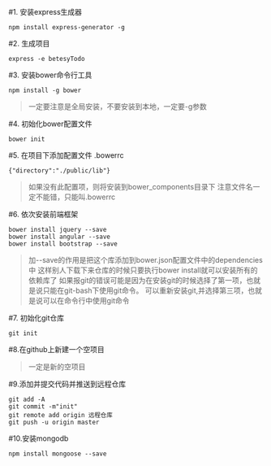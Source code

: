 #1. 安装express生成器
```
npm install express-generator -g
```

#2. 生成项目
```
express -e betesyTodo
```

#3. 安装bower命令行工具
```
npm install -g bower
```
> 一定要注意是全局安装，不要安装到本地，一定要-g参数

#4. 初始化bower配置文件
```
bower init
```

#5. 在项目下添加配置文件 .bowerrc
```
{"directory":"./public/lib"}
```
> 如果没有此配置项，则将安装到bower_components目录下
> 注意文件名一定不能错，只能叫.bowerrc

#6. 依次安装前端框架
```
bower install jquery --save
bower install angular --save
bower install bootstrap --save
```

> 加--save的作用是把这个库添加到bower.json配置文件中的dependencies中 这样别人下载下来仓库的时候只要执行bower install就可以安装所有的依赖库了
> 如果报git的错误可能是因为在安装git的时候选择了第一项，也就是说只能在git-bash下使用git命令。 可以重新安装git,并选择第三项，也就是说可以在命令行中使用git命令

#7. 初始化git仓库
```
git init
```

#8.在github上新建一个空项目
> 一定是新的空项目

#9.添加并提交代码并推送到远程仓库
```
git add -A
git commit -m"init"
git remote add origin 远程仓库
git push -u origin master
```

#10.安装mongodb
```
npm install mongoose --save
```